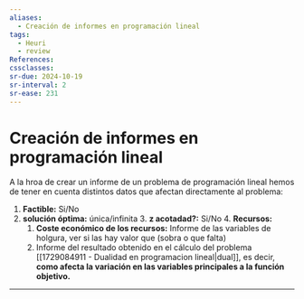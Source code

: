 ```yaml
---
aliases:
  - Creación de informes en programación lineal
tags:
  - Heuri
  - review
References: 
cssclasses:
sr-due: 2024-10-19
sr-interval: 2
sr-ease: 231
---
```

# Creación de informes en programación lineal

A la hroa de crear un informe de un problema de programación lineal hemos de tener en cuenta distintos datos que afectan directamente al problema: 

1. **Factible:** Si/No
2. **solución óptima:** única/infinita
   3. **z acotadad?:** Si/No
   4. **Recursos:**
	  1. **Coste económico de los recursos:**  Informe de las variables de holgura, ver si las hay valor que (sobra o que falta)
	  2. Informe del resultado obtenido en el cálculo del problema [[1729084911 - Dualidad en programacion lineal|dual]], es decir, **como afecta la variación en las variables principales a la función objetivo.**

***
